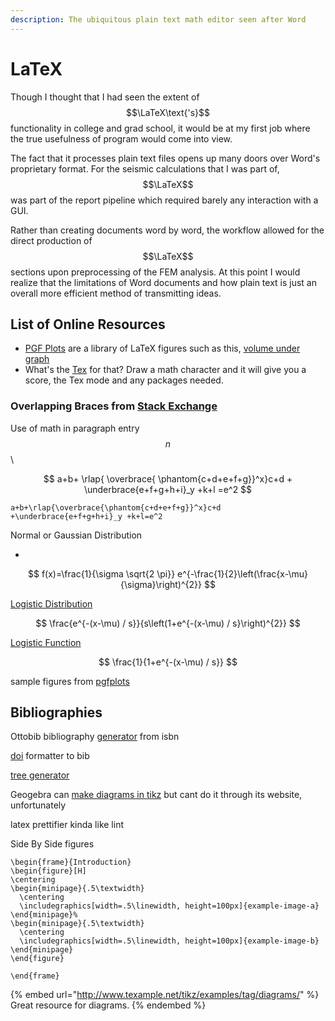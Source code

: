 ```yaml
---
description: The ubiquitous plain text math editor seen after Word
---
```


# LaTeX

Though I thought that I had seen the extent of $$\LaTeX\text{'s}$$ functionality in college and grad school, it would be at my first job where the true usefulness of program would come into view.

The fact that it processes plain text files opens up many doors over Word's proprietary format. For the seismic calculations that I was part of, $$\LaTeX$$ was part of the report pipeline which required barely any interaction with a GUI.

Rather than creating documents word by word, the workflow allowed for the direct production of $$\LaTeX$$sections upon preprocessing of the FEM analysis. At this point I would realize that the limitations of Word documents and how plain text is just an overall more efficient method of transmitting ideas.&#x20;

## List of Online Resources

* [PGF Plots](http://pgfplots.net) are a library of LaTeX figures such as this, [volume under graph ](http://pgfplots.net/tikz/examples/fill-space-3d/)
* What's the [Tex](http://detexify.kirelabs.org/classify.html) for that? Draw a math character and it will give you a score, the Tex mode and any packages needed.&#x20;

### Overlapping Braces from [Stack Exchange](https://tex.stackexchange.com/questions/12963/how-to-have-overlapping-under-braces-and-over-braces/12969)

Use of math in paragraph entry $$n$$\\&#x20;

$$
a+b+
\rlap{
\overbrace{
\phantom{c+d+e+f+g}}^x}c+d   
+
\underbrace{e+f+g+h+i}_y +k+l
=e^2
$$

```
a+b+\rlap{\overbrace{\phantom{c+d+e+f+g}}^x}c+d   
+\underbrace{e+f+g+h+i}_y +k+l=e^2
```



&#x20;Normal or Gaussian Distribution&#x20;



*

$$
f(x)=\frac{1}{\sigma \sqrt{2 \pi}} e^{-\frac{1}{2}\left(\frac{x-\mu}{\sigma}\right)^{2}}
$$



[Logistic Distribution](https://en.wikipedia.org/wiki/Logistic\_distribution)

$$
\frac{e^{-(x-\mu) / s}}{s\left(1+e^{-(x-\mu) / s}\right)^{2}}
$$

[Logistic Function ](https://en.wikipedia.org/wiki/Logistic\_function)

$$
\frac{1}{1+e^{-(x-\mu) / s}}
$$



sample figures from [pgfplots](http://pgfplots.net/tikz/examples/)

## Bibliographies

Ottobib bibliography [generator](https://www.ottobib.com) from isbn

[doi](https://citation.crosscite.org) formatter to bib

[tree generator](https://lautgesetz.com/latreex/)

Geogebra can [make diagrams in tikz](https://www.overleaf.com/learn/latex/LaTeX\_Graphics\_using\_TikZ:\_A\_Tutorial\_for\_Beginners\_\(Part\_2\)%E2%80%94Generating\_TikZ\_Code\_from\_GeoGebra) but cant do it through its website, unfortunately&#x20;

latex prettifier kinda like lint

Side By Side figures&#x20;

```
\begin{frame}{Introduction}
\begin{figure}[H]
\centering
\begin{minipage}{.5\textwidth}
  \centering
  \includegraphics[width=.5\linewidth, height=100px]{example-image-a}
\end{minipage}%
\begin{minipage}{.5\textwidth}
  \centering
  \includegraphics[width=.5\linewidth, height=100px]{example-image-b}
\end{minipage}
\end{figure}

\end{frame}
```







{% embed url="http://www.texample.net/tikz/examples/tag/diagrams/" %}
Great resource for diagrams.
{% endembed %}





